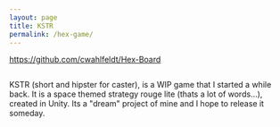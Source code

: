 ```yaml
---
layout: page
title: KSTR
permalink: /hex-game/
---
```

<a href="https://github.com/cwahlfeldt/Hex-Board" target="_blank">https://github.com/cwahlfeldt/Hex-Board</a>

<img src="../images/hexgame_0.gif" alt="">

KSTR (short and hipster for caster), is a WIP game that I started a
while back. It is a space themed strategy rouge lite (thats a lot of words...), created in Unity.
Its a "dream" project of mine and I hope to release it someday. 
